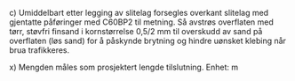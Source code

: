 c) Umiddelbart etter legging av slitelag forsegles overkant slitelag med gjentatte påføringer med C60BP2 til metning. Så avstrøs overflaten med tørr, støvfri finsand i kornstørrelse 0,5/2 mm til overskudd av sand på overflaten (løs sand) for å påskynde brytning og hindre uønsket klebing når brua trafikkeres.

x) Mengden måles som prosjektert lengde tilslutning. Enhet: m

